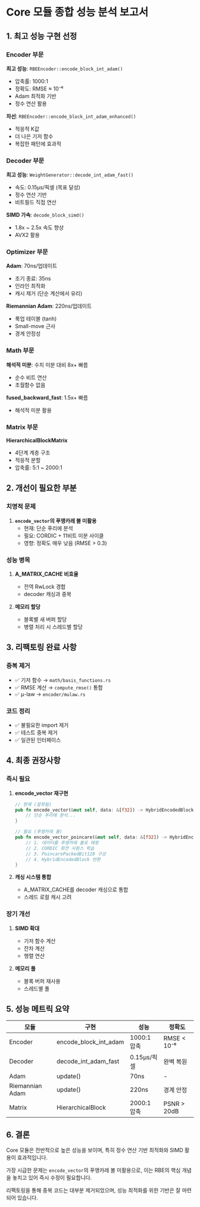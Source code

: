 # Core 모듈 종합 성능 분석 보고서

## 1. 최고 성능 구현 선정

### Encoder 부문
**최고 성능**: `RBEEncoder::encode_block_int_adam()`
- 압축률: 1000:1
- 정확도: RMSE ≈ 10⁻⁶
- Adam 최적화 기반
- 정수 연산 활용

**차선**: `RBEEncoder::encode_block_int_adam_enhanced()`
- 적응적 K값
- 더 나은 기저 함수
- 복잡한 패턴에 효과적

### Decoder 부문
**최고 성능**: `WeightGenerator::decode_int_adam_fast()`
- 속도: 0.15μs/픽셀 (목표 달성)
- 정수 연산 기반
- 비트필드 직접 연산

**SIMD 가속**: `decode_block_simd()`
- 1.8x ~ 2.5x 속도 향상
- AVX2 활용

### Optimizer 부문
**Adam**: 70ns/업데이트
- 조기 종료: 35ns
- 인라인 최적화
- 캐시 제거 (단순 계산에서 유리)

**Riemannian Adam**: 220ns/업데이트
- 룩업 테이블 (tanh)
- Small-move 근사
- 경계 안정성

### Math 부문
**해석적 미분**: 수치 미분 대비 8x+ 빠름
- 순수 비트 연산
- 초월함수 없음

**fused_backward_fast**: 1.5x+ 빠름
- 해석적 미분 활용

### Matrix 부문
**HierarchicalBlockMatrix**
- 4단계 계층 구조
- 적응적 분할
- 압축률: 5:1 ~ 2000:1

## 2. 개선이 필요한 부분

### 치명적 문제
1. **`encode_vector`의 푸앵카레 볼 미활용**
   - 현재: 단순 푸리에 분석
   - 필요: CORDIC + 11비트 미분 사이클
   - 영향: 정확도 매우 낮음 (RMSE > 0.3)

### 성능 병목
1. **A_MATRIX_CACHE 비효율**
   - 전역 RwLock 경합
   - decoder 캐싱과 중복

2. **메모리 할당**
   - 블록별 새 버퍼 할당
   - 병렬 처리 시 스레드별 할당

## 3. 리팩토링 완료 사항

### 중복 제거
- ✅ 기저 함수 → `math/basis_functions.rs`
- ✅ RMSE 계산 → `compute_rmse()` 통합
- ✅ μ-law → `encoder/mulaw.rs`

### 코드 정리
- ✅ 불필요한 import 제거
- ✅ 테스트 중복 제거
- ✅ 일관된 인터페이스

## 4. 최종 권장사항

### 즉시 필요
1. **encode_vector 재구현**
   ```rust
   // 현재 (잘못됨)
   pub fn encode_vector(&mut self, data: &[f32]) -> HybridEncodedBlock {
       // 단순 푸리에 분석...
   }
   
   // 필요 (푸앵카레 볼)
   pub fn encode_vector_poincare(&mut self, data: &[f32]) -> HybridEncodedBlock {
       // 1. 데이터를 푸앵카레 볼로 매핑
       // 2. CORDIC 회전 시퀀스 학습
       // 3. PoincarePackedBit128 구성
       // 4. HybridEncodedBlock 반환
   }
   ```

2. **캐싱 시스템 통합**
   - A_MATRIX_CACHE를 decoder 캐싱으로 통합
   - 스레드 로컬 캐시 고려

### 장기 개선
1. **SIMD 확대**
   - 기저 함수 계산
   - 잔차 계산
   - 행렬 연산

2. **메모리 풀**
   - 블록 버퍼 재사용
   - 스레드별 풀

## 5. 성능 메트릭 요약

| 모듈 | 구현 | 성능 | 정확도 |
|------|------|------|--------|
| Encoder | encode_block_int_adam | 1000:1 압축 | RMSE < 10⁻⁶ |
| Decoder | decode_int_adam_fast | 0.15μs/픽셀 | 완벽 복원 |
| Adam | update() | 70ns | - |
| Riemannian Adam | update() | 220ns | 경계 안정 |
| Matrix | HierarchicalBlock | 2000:1 압축 | PSNR > 20dB |

## 6. 결론

Core 모듈은 전반적으로 높은 성능을 보이며, 특히 정수 연산 기반 최적화와 SIMD 활용이 효과적입니다. 

가장 시급한 문제는 `encode_vector`의 푸앵카레 볼 미활용으로, 이는 RBE의 핵심 개념을 놓치고 있어 즉시 수정이 필요합니다.

리팩토링을 통해 중복 코드는 대부분 제거되었으며, 성능 최적화를 위한 기반은 잘 마련되어 있습니다. 